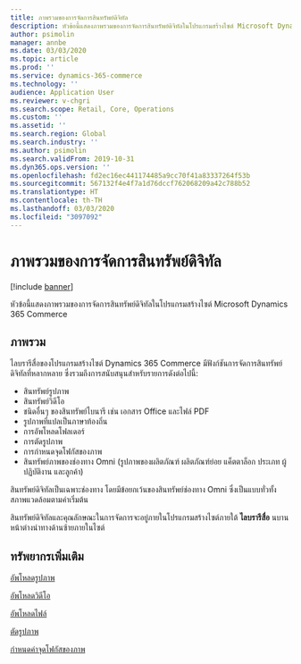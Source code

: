 ```yaml
---
title: ภาพรวมของการจัดการสินทรัพย์ดิจิทัล
description: หัวข้อนี้แสดงภาพรวมของการจัดการสินทรัพย์ดิจิทัลในโปรแกรมสร้างไซต์ Microsoft Dynamics 365 Commerce
author: psimolin
manager: annbe
ms.date: 03/03/2020
ms.topic: article
ms.prod: ''
ms.service: dynamics-365-commerce
ms.technology: ''
audience: Application User
ms.reviewer: v-chgri
ms.search.scope: Retail, Core, Operations
ms.custom: ''
ms.assetid: ''
ms.search.region: Global
ms.search.industry: ''
ms.author: psimolin
ms.search.validFrom: 2019-10-31
ms.dyn365.ops.version: ''
ms.openlocfilehash: fd2ec16ec441174485a9cc70f41a83337264f53b
ms.sourcegitcommit: 567132f4e4f7a1d76dccf762068209a42c788b52
ms.translationtype: HT
ms.contentlocale: th-TH
ms.lasthandoff: 03/03/2020
ms.locfileid: "3097092"
---
```

# <a name="digital-asset-management-overview"></a>ภาพรวมของการจัดการสินทรัพย์ดิจิทัล

[!include [banner](includes/banner.md)]

หัวข้อนี้แสดงภาพรวมของการจัดการสินทรัพย์ดิจิทัลในโปรแกรมสร้างไซต์ Microsoft Dynamics 365 Commerce

## <a name="overview"></a>ภาพรวม

ไลบรารีสื่อของโปรแกรมสร้างไซต์ Dynamics 365 Commerce มีฟังก์ชันการจัดการสินทรัพย์ดิจิทัลที่หลากหลาย ซึ่งรวมถึงการสนับสนุนสำหรับรายการดังต่อไปนี้:
- สินทรัพย์รูปภาพ
- สินทรัพย์วิดีโอ
- ชนิดอื่นๆ ของสินทรัพย์ไบนารี เช่น เอกสาร Office และไฟล์ PDF
- รูปภาพที่แปลเป็นภาษาท้องถิ่น
- การอัพโหลดโฟลเดอร์
- การตัดรูปภาพ
- การกำหนดจุดโฟกัสของภาพ
- สินทรัพย์ภาพของช่องทาง Omni (รูปภาพของผลิตภัณฑ์ ผลิตภัณฑ์ย่อย แค็ตตาล็อก ประเภท ผู้ปฏิบัติงาน และลูกค้า)

สินทรัพย์ดิจิทัลเป็นเฉพาะช่องทาง โดยมีข้อยกเว้นของสินทรัพย์ช่องทาง Omni ซึ่งเป็นแบบทั่วทั้งสภาพแวดล้อมตามค่าเริ่มต้น 

สินทรัพย์ดิจิทัลและคุณลักษณะในการจัดการจะอยู่ภายในโปรแกรมสร้างไซต์ภายใต้ **ไลบรารีสื่อ** นบานหน้าต่างนำทางด้านซ้ายภายในไซต์

## <a name="additional-resources"></a>ทรัพยากรเพิ่มเติม

[อัพโหลดรูปภาพ](dam-upload-images.md)

[อัพโหลดวิดีโอ](dam-upload-video.md)

[อัพโหลดไฟล์](dam-upload-files.md)

[ตัดรูปภาพ](dam-crop-images.md)

[กำหนดค่าจุดโฟกัสของภาพ](dam-custom-focal-point.md)
